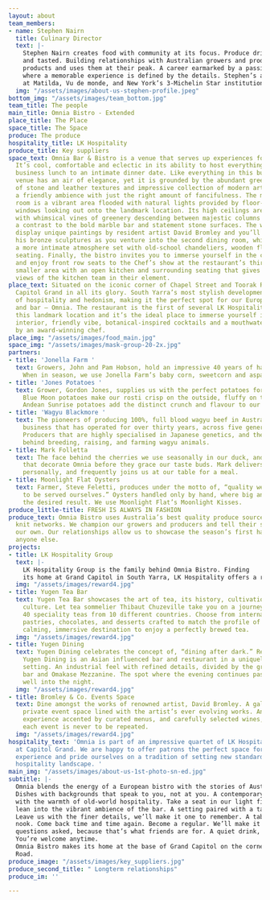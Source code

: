 ```yaml
---
layout: about
team_members:
- name: Stephen Nairn
  title: Culinary Director
  text: |-
    Stephen Nairn creates food with community at its focus. Produce driven dishes with stories to be heard
    and tasted. Building relationships with Australian growers and producers, Stephen sources the best
    products and uses them at their peak. A career earmarked by a passion for every aspect of hospitality,
    where a memorable experience is defined by the details. Stephen’s award winning career has found him
    at Matilda, Vu de monde, and New York’s 3-Michelin Star institution, Eleven Madison Park.
  img: "/assets/images/about-us-stephen-profile.jpeg"
bottom_img: "/assets/images/team_bottom.jpg"
team_title: The people
main_title: Omnia Bistro - Extended
place_title: The Place
space_title: The Space
produce: The produce
hospitality_title: LK Hospitality
produce_title: Key suppliers
space_text: Omnia Bar & Bistro is a venue that serves up experiences for every mood.
  It’s cool, comfortable and eclectic in its ability to host everything from a bustling
  business lunch to an intimate dinner date. Like everything in this building, the
  venue has an air of elegance, yet it is grounded by the abundant greenery, variety
  of stone and leather textures and impressive collection of modern artwork. It’s
  a friendly ambience with just the right amount of fancifulness. The main dining
  room is a vibrant area flooded with natural lights provided by floor-to-ceiling
  windows looking out onto the landmark location. Its high ceilings are decorated
  with whimsical vines of greenery descending between majestic columns and providing
  a contrast to the bold marble bar and statement stone surfaces. The walls of Omnia
  display unique paintings by resident artist David Bromley and you’ll also come across
  his bronze sculptures as you venture into the second dining room, which provides
  a more intimate atmosphere set with old-school chandeliers, wooden floors and leather
  seating. Finally, the bistro invites you to immerse yourself in the culinary experience
  and enjoy front row seats to the Chef’s show at the restaurant’s third space – a
  smaller area with an open kitchen and surrounding seating that gives uninterrupted
  views of the kitchen team in their element.
place_text: Situated on the iconic corner of Chapel Street and Toorak Road is the
  Capitol Grand in all its glory. South Yarra’s most stylish development is the epitome
  of hospitality and hedonism, making it the perfect spot for our European style bistro
  and bar – Omnia. The restaurant is the first of several LK Hospitality venues at
  this landmark location and it’s the ideal place to immerse yourself in the stunning
  interior, friendly vibe, botanical-inspired cocktails and a mouthwatering menu curated
  by an award-winning chef.
place_img: "/assets/images/food_main.jpg"
space_img: "/assets/images/mask-group-20-2x.jpg"
partners:
- title: 'Jonella Farm '
  text: Growers, John and Pam Hobson, hold an impressive 40 years of hands-on knowledge.
    When in season, we use Jonella Farm’s baby corn, sweetcorn and asparagus.
- title: 'Jones Potatoes '
  text: Grower, Gordon Jones, supplies us with the perfect potatoes for every dish.
    Blue Moon potatoes make our rosti crisp on the outside, fluffy on the inside.
    Andean Sunrise potatoes add the distinct crunch and flavour to our gaufrettes.
- title: 'Wagyu Blackmore '
  text: The pioneers of producing 100%, full blood wagyu beef in Australia. A family
    business that has operated for over thirty years, across five generations of farmers.
    Producers that are highly specialised in Japanese genetics, and the methodology
    behind breeding, raising, and farming wagyu animals.
- title: Mark Folletta
  text: The face behind the cherries we use seasonally in our duck, and the pumpkins
    that decorate Omnia before they grace our taste buds. Mark delivers his produce
    personally, and frequently joins us at our table for a meal.
- title: Moonlight Flat Oysters
  text: Farmer, Steve Feletti, produces under the motto of, “quality we would wish
    to be served ourselves.” Oysters handled only by hand, where big and bulk isn’t
    the desired result. We use Moonlight Flat’s Moonlight Kisses.
produce_little-title: FRESH IS ALWAYS IN FASHION
produce_text: Omnia Bistro uses Australia’s best quality produce sourced through tight
  knit networks. We champion our growers and producers and tell their stories alongside
  our own. Our relationships allow us to showcase the season’s first harvest before
  anyone else.
projects:
- title: LK Hospitality Group
  text: |-
    LK Hospitality Group is the family behind Omnia Bistro. Finding
    its home at Grand Capitol in South Yarra, LK Hospitality offers a range of culinary experiences through its suite of restaurants. Each venue has a personality that speaks to a different moment, with a universal promise of quality, service, and attention to detail.
  img: "/assets/images/reward4.jpg"
- title: Yugen Tea Bar
  text: Yugen Tea Bar showcases the art of tea, its history, cultivation, and rich
    culture. Let tea sommelier Thibaut Chuzeville take you on a journey with over
    40 speciality teas from 10 different countries. Choose from internationally inspired
    pastries, chocolates, and desserts crafted to match the profile of each cup. A
    calming, immersive destination to enjoy a perfectly brewed tea.
  img: "/assets/images/reward4.jpg"
- title: Yugen Dining
  text: Yugen Dining celebrates the concept of, “dining after dark.” Recently established,
    Yugen Dining is an Asian influenced bar and restaurant in a uniquely underground
    setting. An industrial feel with refined details, divided by the ground floor
    bar and Omakase Mezzanine. The spot where the evening continues past dinner, and
    well into the night.
  img: "/assets/images/reward4.jpg"
- title: Bromley & Co. Events Space
  text: Dine amongst the works of renowned artist, David Bromley. A gallery turned
    private event space lined with the artist’s ever evolving works. An inimitable
    experience accented by curated menus, and carefully selected wines, to ensure
    each event is never to be repeated.
  img: "/assets/images/reward4.jpg"
hospitality_text: 'Omnia is part of an impressive quartet of LK Hospitality venues
  at Capitol Grand. We are happy to offer patrons the perfect space for a memorable
  experience and pride ourselves on a tradition of setting new standards in the Australian
  hospitality landscape. '
main_img: "/assets/images/about-us-1st-photo-sn-ed.jpg"
subtitle: |-
  Omnia blends the energy of a European bistro with the stories of Australia’s best growers and producers.
  Dishes with backgrounds that speak to you, not at you. A contemporary take on culinary classics served
  with the warmth of old-world hospitality. Take a seat in our light filled Conservatory, cosy Barrel Room, or
  lean into the vibrant ambience of the bar. A setting paired with a taste to answer the call of any occasion.
  Leave us with the finer details, we’ll make it one to remember. A table for one, or for ten. Take a familiar
  nook. Come back time and time again. Become a regular. We’ll make it how you like without any
  questions asked, because that’s what friends are for. A quiet drink, a long meal, or just dessert. Stop by.
  You’re welcome anytime.
  Omnia Bistro makes its home at the base of Grand Capitol on the corner of Chapel Street and Toorak
  Road.
produce_image: "/assets/images/key_suppliers.jpg"
produce_second_title: " Longterm relationships"
produce_im: ''

---
```

